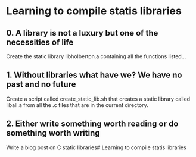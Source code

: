 # Learning to compile statis libraries
## 0. A library is not a luxury but one of the necessities of life
Create the static library libholberton.a containing all the functions listed...
## 1. Without libraries what have we? We have no past and no future
Create a script called create_static_lib.sh that creates a static library called liball.a from all the .c files that are in the current directory.
## 2. Either write something worth reading or do something worth writing 
Write a blog post on C static libraries# Learning to compile statis libraries
